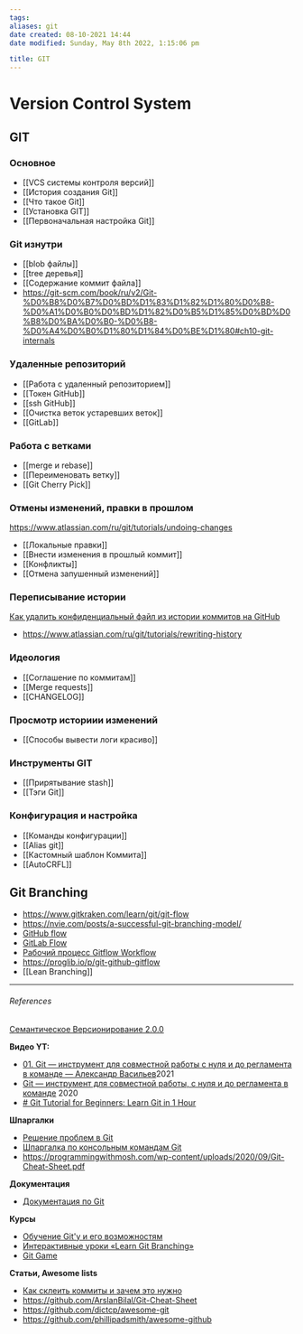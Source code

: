 ```yaml
---
tags: 
aliases: git
date created: 08-10-2021 14:44
date modified: Sunday, May 8th 2022, 1:15:06 pm

title: GIT
---
```


# Version Control System

## GIT

### Основное

- [[VCS системы контроля версий]]
- [[История создания Git]]
- [[Что такое Git]]
- [[Установка GIT]]
- [[Первоначальная настройка Git]]

### Git изнутри

- [[blob файлы]]
- [[tree деревья]]
- [[Содержание коммит файла]]
- <https://git-scm.com/book/ru/v2/Git-%D0%B8%D0%B7%D0%BD%D1%83%D1%82%D1%80%D0%B8-%D0%A1%D0%B0%D0%BD%D1%82%D0%B5%D1%85%D0%BD%D0%B8%D0%BA%D0%B0-%D0%B8-%D0%A4%D0%B0%D1%80%D1%84%D0%BE%D1%80#ch10-git-internals>

### Удаленные репозиторий

- [[Работа с удаленный репозиторием]]
- [[Токен GitHub]]
- [[ssh GitHub]]
- [[Очистка веток устаревших веток]]
- [[GitLab]]

### Работа с ветками

- [[merge и rebase]]
- [[Переименовать ветку]]
- [[Git Cherry Pick]]

### Отмены изменений, правки в прошлом

https://www.atlassian.com/ru/git/tutorials/undoing-changes

- [[Локальные правки]]
- [[Внести изменения в прошлый коммит]]
- [[Конфликты]]
- [[Отмена запушенный изменений]]

### Переписывание истории
[Как удалить конфиденциальный файл из истории коммитов на GitHub](https://techrocks.ru/2021/02/11/removing-sensitive-file-from-commit-history/b)
- <https://www.atlassian.com/ru/git/tutorials/rewriting-history>

### Идеология

- [[Соглашение по коммитам]]
- [[Merge requests]]
- [[CHANGELOG]]

### Просмотр историии изменений

- [[Способы вывести логи красиво]]

### Инструменты GIT

- [[Прирятывание stash]]
- [[Тэги Git]]

### Конфигурация и настройка

- [[Команды конфигурации]]
- [[Alias git]]
- [[Кастомный шаблон Коммита]]
- [[AutoCRFL]]

## Git Branching

- https://www.gitkraken.com/learn/git/git-flow
- https://nvie.com/posts/a-successful-git-branching-model/
- [GitHub flow](https://docs.github.com/en/get-started/quickstart/github-flow)
- [GitLab Flow](https://docs.gitlab.com/ee/topics/gitlab_flow.html)
- [Рабочий процесс Gitflow Workflow](https://www.atlassian.com/ru/git/tutorials/comparing-workflows/gitflow-workflow)
- https://proglib.io/p/git-github-gitflow
- [[Lean Branching]]

---

###### References

[Семантическое Версионирование 2.0.0](https://semver.org/lang/ru/)

**Видео YT:**

- [01. Git — инструмент для совместной работы с нуля и до регламента в команде — Александр Васильев](https://www.youtube.com/watch?v=XfpNNPo5ypk&list=PLKaafC45L_SSUUku_N10BBkVWXkKzqZFI&index=1&t=48s)2021
- [Git — инструмент для совместной работы, с нуля и до регламента в команде](https://www.youtube.com/watch?v=nKZsA4T7QPg&list=PLKaafC45L_SRoYnuEW5cgqHN-kpSTVfMs&index=2) 2020
- [# Git Tutorial for Beginners: Learn Git in 1 Hour](https://www.youtube.com/watch?v=8JJ101D3knE&list=PLZTsCOAKJJ_bGf1tARI_ZFCpLUwZvf73P&index=3&t=1262s)

**Шпаргалки**

- [Решение проблем в Git](http://firstaidgit.ru/#/)
- [Шпаргалка по консольным командам Git](https://github.com/nicothin/web-development/blob/master/git/readme.md)
- https://programmingwithmosh.com/wp-content/uploads/2020/09/Git-Cheat-Sheet.pdf

**Документация**

- [Документация по Git](https://git-scm.com/book/ru/v2)

**Курсы**

- [Обучение Git'у и его возможностям](https://githowto.com/ru)
- [Интерактивные уроки «Learn Git Branching»](https://learngitbranching.js.org/)
- [Git Game](https://github.com/git-game/git-game)

**Статьи, Awesome lists**

- [Как склеить коммиты и зачем это нужно](https://htmlacademy.ru/blog/boost/tools/how-to-squash-commits-and-why-it-is-needed)
- https://github.com/ArslanBilal/Git-Cheat-Sheet
- https://github.com/dictcp/awesome-git
- https://github.com/phillipadsmith/awesome-github

